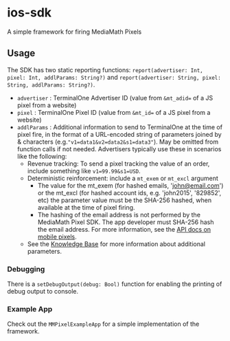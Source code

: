# ios-sdk
A simple framework for firing MediaMath Pixels

## Usage
The SDK has two static reporting functions: `report(advertiser: Int, pixel: Int, addlParams: String?)` and `report(advertiser: String, pixel: String, addlParams: String?)`.
* `advertiser` : TerminalOne Advertiser ID (value from `&mt_adid=` of a JS pixel from a website)
* `pixel` : TerminalOne Pixel ID (value from `&mt_id=` of a JS pixel from a website)
* `addlParams` : Additional information to send to TerminalOne at the time of pixel fire, in the format of a URL-encoded string of parameters joined by & characters (e.g.`"v1=data1&v2=data2&s1=data3"`). May be omitted from function calls if not needed. Advertisers typically use these in scenarios like the following:
  * Revenue tracking: To send a pixel tracking the value of an order, include something like `v1=99.99&s1=USD`.
  * Deterministic reinforcement: include a `mt_exem` or `mt_excl` argument
    * The value for the mt_exem (for hashed emails, 'john@email.com') or the mt_excl (for hashed account ids, e.g. 'john2015', '829852', etc) the parameter value must be the SHA-256 hashed, when available at the time of pixel firing.
    * The hashing of the email address is not performed by the MediaMath Pixel SDK. The app developer must SHA-256 hash the email address. For more information, see the [API docs on mobile pixels](https://apidocs.mediamath.com/v1/mobile-pixel-sdk/mobile-pixel-sdk#SHA256).
  * See the [Knowledge Base](https://kb.mediamath.com/wiki/x/pwCR#EventPixels-PixelFields) for more information about additional parameters.

### Debugging 
There is a `setDebugOutput(debug: Bool)` function for enabling the printing of debug output to console. 

### Example App
Check out the `MMPixelExampleApp` for a simple implementation of the framework.
